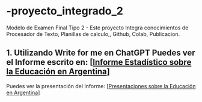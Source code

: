 # -proyecto_integrado_2
 Modelo de Examen Final Tipo 2 - Este proyecto Integra conocimientos de Procesador de Texto, Planillas de calculo,, Github, Colab, Publicacion.

## 1. Utilizando Write for me en ChatGPT Puedes ver el Informe escrito en: [[Informe Estadístico sobre la Educación en Argentina](https://chatgpt.com/share/6738d243-1a80-800c-9c27-f6dbb48227d2)]

Puedes ver la presentación del Informe: [[Presentaciones sobre la Educación en Argentina](https://gamma.app/docs/Informe-Estadistico-sobre-Educacion-en-Argentina-4fm5ecvlqlfrd2n)]
